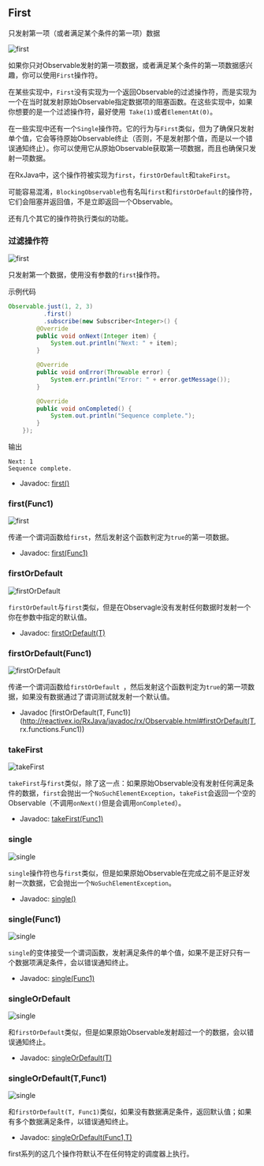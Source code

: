 

## First

只发射第一项（或者满足某个条件的第一项）数据

![first](../images/operators/first.c.png)

如果你只对Observable发射的第一项数据，或者满足某个条件的第一项数据感兴趣，你可以使用`First`操作符。

在某些实现中，`First`没有实现为一个返回Observable的过滤操作符，而是实现为一个在当时就发射原始Observable指定数据项的阻塞函数。在这些实现中，如果你想要的是一个过滤操作符，最好使用` Take(1)`或者`ElementAt(0)`。

在一些实现中还有一个`Single`操作符。它的行为与`First`类似，但为了确保只发射单个值，它会等待原始Observable终止（否则，不是发射那个值，而是以一个错误通知终止）。你可以使用它从原始Observable获取第一项数据，而且也确保只发射一项数据。

在RxJava中，这个操作符被实现为`first`，`firstOrDefault`和`takeFirst`。

可能容易混淆，`BlockingObservable`也有名叫`first`和`firstOrDefault`的操作符，它们会阻塞并返回值，不是立即返回一个Observable。

还有几个其它的操作符执行类似的功能。

### 过滤操作符

![first](../images/operators/first.png)

只发射第一个数据，使用没有参数的`first`操作符。

示例代码

```java
Observable.just(1, 2, 3)
          .first()
          .subscribe(new Subscriber<Integer>() {
        @Override
        public void onNext(Integer item) {
            System.out.println("Next: " + item);
        }

        @Override
        public void onError(Throwable error) {
            System.err.println("Error: " + error.getMessage());
        }

        @Override
        public void onCompleted() {
            System.out.println("Sequence complete.");
        }
    });
```

输出

```
Next: 1
Sequence complete.
```

* Javadoc: [first()](http://reactivex.io/RxJava/javadoc/rx/Observable.html#first())

### first(Func1)

![first](../images/operators/firstN.png)

传递一个谓词函数给`first`，然后发射这个函数判定为`true`的第一项数据。

* Javadoc: [first(Func1)](http://reactivex.io/RxJava/javadoc/rx/Observable.html#first(rx.functions.Func1))

### firstOrDefault

![firstOrDefault](../images/operators/firstOrDefault.png)

`firstOrDefault`与`first`类似，但是在Observagle没有发射任何数据时发射一个你在参数中指定的默认值。

* Javadoc: [firstOrDefault(T)](http://reactivex.io/RxJava/javadoc/rx/Observable.html#firstOrDefault(T))

### firstOrDefault(Func1)

![firstOrDefault](../images/operators/firstOrDefaultN.png)

传递一个谓词函数给`firstOrDefault `，然后发射这个函数判定为`true`的第一项数据，如果没有数据通过了谓词测试就发射一个默认值。

* Javadoc [firstOrDefault(T, Func1)](http://reactivex.io/RxJava/javadoc/rx/Observable.html#firstOrDefault(T, rx.functions.Func1))

### takeFirst

![takeFirst](../images/operators/first.takeFirst.png)

`takeFirst`与`first`类似，除了这一点：如果原始Observable没有发射任何满足条件的数据，`first`会抛出一个`NoSuchElementException`，`takeFist`会返回一个空的Observable（不调用`onNext()`但是会调用`onCompleted`）。

* Javadoc: [takeFirst(Func1)](http://reactivex.io/RxJava/javadoc/rx/Observable.html#takeFirst(rx.functions.Func1))

### single

![single](../images/operators/single.png)

`single`操作符也与`first`类似，但是如果原始Observable在完成之前不是正好发射一次数据，它会抛出一个`NoSuchElementException`。

* Javadoc: [single()](http://reactivex.io/RxJava/javadoc/rx/Observable.html#single())

### single(Func1)

![single](../images/operators/single.p.png)

`single`的变体接受一个谓词函数，发射满足条件的单个值，如果不是正好只有一个数据项满足条件，会以错误通知终止。

* Javadoc: [single(Func1)](http://reactivex.io/RxJava/javadoc/rx/Observable.html#single(rx.functions.Func1))

### singleOrDefault

![single](../images/operators/singleOrDefault.png)

和`firstOrDefault`类似，但是如果原始Observable发射超过一个的数据，会以错误通知终止。

* Javadoc: [singleOrDefault(T)](http://reactivex.io/RxJava/javadoc/rx/Observable.html#singleOrDefault(T))

### singleOrDefault(T,Func1)

![single](../images/operators/singleOrDefault.p.png)

和`firstOrDefault(T, Func1)`类似，如果没有数据满足条件，返回默认值；如果有多个数据满足条件，以错误通知终止。

* Javadoc: [singleOrDefault(Func1,T)](http://reactivex.io/RxJava/javadoc/rx/Observable.html#singleOrDefault(rx.functions.Func1,%20T))

first系列的这几个操作符默认不在任何特定的调度器上执行。
